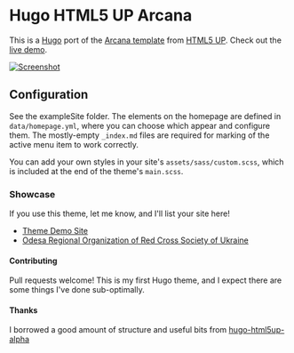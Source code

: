 # Hugo HTML5 UP Arcana

This is a [Hugo](https://gohugo.io/) port of the
[Arcana template](https://html5up.net/arcana) from
[HTML5 UP](https://html5up.net/).
Check out the [live demo](https://sec.gd/hugo/themes/arcana/).

[![Screenshot](https://raw.githubusercontent.com/half-duplex/hugo-arcana/main/images/tn.png)](https://raw.githubusercontent.com/half-duplex/hugo-arcana/main/images/screenshot.png)

## Configuration

See the exampleSite folder. The elements on the homepage are defined in
`data/homepage.yml`, where you can choose which appear and configure them.
The mostly-empty `_index.md` files are required for marking of the active menu
item to work correctly.

You can add your own styles in your site's `assets/sass/custom.scss`, which is
included at the end of the theme's `main.scss`.

### Showcase

If you use this theme, let me know, and I'll list your site here!

- [Theme Demo Site](https://sec.gd/hugo/themes/arcana/)
- [Odesa Regional Organization of Red Cross Society of Ukraine](https://od.redcross.org.ua/)

#### Contributing

Pull requests welcome! This is my first Hugo theme, and I expect there are some
things I've done sub-optimally.

#### Thanks

I borrowed a good amount of structure and useful bits from
[hugo-html5up-alpha](https://github.com/dewittn/hugo-html5up-alpha)
